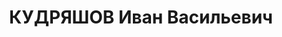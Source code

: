 ---
title: КУДРЯШОВ Иван Васильевич
description: "Род. в 1904, Ярославская губ., русский. Проживал: Грязнухинский р-н,\
  \ с. Половинка. Рабочий пенькового з-да \n  Арестован 08.11.1936. Обв. по ст. 58-10.\
  \ Приговор: ВК ВС СССР, 29.04.1937 – 10 лет с последующим поражением в правах на\
  \ 5 лет и конфискацией имущества. \n  Реабилитирован Военной прокуратурой СибВО\
  \ 14.12.1996"
---